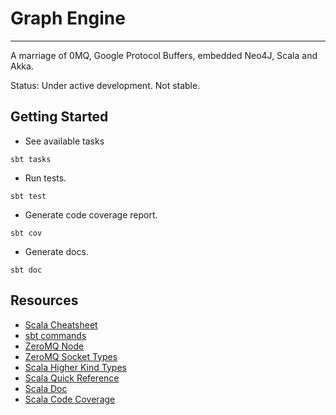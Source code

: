 # Graph Engine
- - -
A marriage of 0MQ, Google Protocol Buffers, embedded Neo4J, Scala and Akka.

Status: Under active development. Not stable.

## Getting Started
* See available tasks
```
sbt tasks
```

* Run tests.
```
sbt test
```

* Generate code coverage report.
```
sbt cov
```

* Generate docs.
```
sbt doc
```


## Resources
* [Scala Cheatsheet](http://docs.scala-lang.org/cheatsheets/index.html)
* [sbt commands](http://www.scala-sbt.org/0.13/docs/Command-Line-Reference.html)
* [ZeroMQ Node](https://github.com/JustinTulloss/zeromq.node)
* [ZeroMQ Socket Types](http://api.zeromq.org/2-1:zmq-socket)
* [Scala Higher Kind Types](https://blogs.atlassian.com/2013/09/scala-types-of-a-higher-kind/)
* [Scala Quick Reference](http://www.tutorialspoint.com/scala/index.htm)
* [Scala Doc](http://docs.scala-lang.org/style/scaladoc.html)
* [Scala Code Coverage](https://github.com/scoverage/sbt-scoverage)
